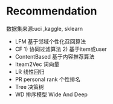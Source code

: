 #  Recommendation 
  数据集来源:uci ,kaggle, sklearn
- LFM     基于邻域个性化召回算法
- CF      1) 协同过滤算法   2) 基于item或user
- ContentBased  基于内容推荐算法
- Iteam2Vec     词向量
- LR            线性回归
- PR personal rank  个性排名
- Tree  决策树
- WD    排序模型    Wide And Deep


